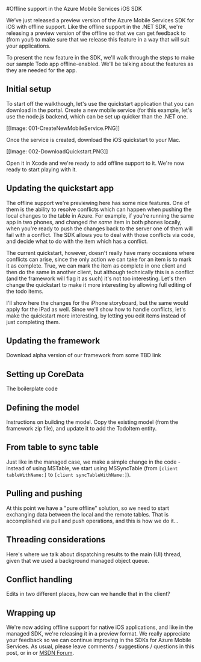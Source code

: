 #Offline support in the Azure Mobile Services iOS SDK

We’ve just released a preview version of the Azure Mobile Services SDK for iOS with offline support. Like the offline support in the .NET SDK, we're releasing a preview version of the offline so that we can get feedback to (from you!) to make sure that we release this feature in a way that will suit your applications.

To present the new feature in the SDK, we'll walk through the steps to make our sample Todo app offline-enabled. We'll be talking about the features as they are needed for the app.

## Initial setup

To start off the walkthough, let's use the quickstart application that you can download in the portal. Create a new mobile service (for this example, let's use the node.js backend, which can be set up quicker than the .NET one.

[[Image: 001-CreateNewMobileService.PNG]]

Once the service is created, download the iOS quickstart to your Mac.

[[Image: 002-DownloadQuickstart.PNG]]

Open it in Xcode and we're ready to add offline support to it. We're now ready to start playing with it.

## Updating the quickstart app

The offline support we're previewing here has some nice features. One of them is the ability to resolve conflicts which can happen when pushing the local changes to the table in Azure. For example, if you're running the same app in two phones, and changed *the same* item in both phones locally, when you're ready to push the changes back to the server one of them will fail with a conflict. The SDK allows you to deal with those conflicts via code, and decide what to do with the item which has a conflict.

The current quickstart, however, doesn't really have many occasions where conflicts can arise, since the only action we can take for an item is to mark it as complete. True, we can mark the item as complete in one client and then do the same in another client, but although technically this is a conflict (and the framework will flag it as such) it's not too interesting. Let's then change the quickstart to make it more interesting by allowing full editing of the todo items.

I'll show here the changes for the iPhone storyboard, but the same would apply for the iPad as well. 
Since we'll show how to handle conflicts, let's make the quickstart more interesting, by letting you edit items instead of just completing them.

## Updating the framework

Download alpha version of our framework from some TBD link

## Setting up CoreData

The boilerplate code

## Defining the model

Instructions on building the model. Copy the existing model (from the framework zip file), and update it to add the TodoItem entity.

## From table to sync table

Just like in the managed case, we make a simple change in the code - instead of using MSTable, we start using MSSyncTable (from `[client tableWithName:]` to `[client syncTableWithName:]`).

## Pulling and pushing

At this point we have a "pure offline" solution, so we need to start exchanging data between the local and the remote tables. That is accomplished via pull and push operations, and this is how we do it...

## Threading considerations

Here's where we talk about dispatching results to the main (UI) thread, given that we used a background managed object queue. 

## Conflict handling

Edits in two different places, how can we handle that in the client?

## Wrapping up

We're now adding offline support for native iOS applications, and like in the managed SDK, we're releasing it in a preview format. We really appreciate your feedback so we can continue improving in the SDKs for Azure Mobile Services. As usual, please leave comments / suggestions / questions in this post, or in or [MSDN Forum](http://social.msdn.microsoft.com/Forums/windowsazure/en-US/home?forum=azuremobile).